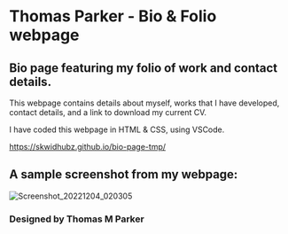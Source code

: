 # Thomas Parker - Bio & Folio webpage


## Bio page featuring my folio of work and contact details.

This webpage contains details about myself, works that I have developed, contact details, and a link to download my current CV.

I have coded this webpage in HTML & CSS, using VSCode.

https://skwidhubz.github.io/bio-page-tmp/

## A sample screenshot from my webpage:

![Screenshot_20221204_020305](https://user-images.githubusercontent.com/81959922/205472348-52049e08-2b44-44a1-afe6-c0226c58060a.png)


### Designed by Thomas M Parker


